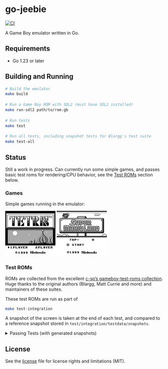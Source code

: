 # go-jeebie

[![CI](https://github.com/valerio/go-jeebie/workflows/CI/badge.svg)](https://github.com/valerio/go-jeebie/actions)

A Game Boy emulator written in Go.

## Requirements

- Go 1.23 or later

## Building and Running

```bash
# Build the emulator
make build

# Run a Game Boy ROM with SDL2 (must have SDL2 installed)
make run-sdl2 path/to/rom.gb

# Run tests
make test

# Run all tests, including snapshot tests for Blargg's test suite
make test-all
```


## Status

Still a work in progress. Can currently run some simple games, and passes basic test roms for rendering/CPU behavior, see the [Test ROMs](#test-roms) section below.

### Games

Simple games running in the emulator:

![Tetris](screenshots/tetris.png) ![Super Mario Land](screenshots/super-mario-land.png)

### Test ROMs

ROMs are collected from the excellent [c-sp’s gameboy-test-roms collection](https://github.com/c-sp/gameboy-test-roms).
Huge thanks to the original authors (Blargg, Matt Currie and more) and maintainers of these suites.

These test ROMs are run as part of 
```bash
make test-integration
```

A snapshot of the screen is taken at the end of each test, and compared to a reference snapshot stored in `test/integration/testdata/snapshots`.

<details>
<summary>Passing Tests (with generated snapshots)</summary>

<!-- SNAPSHOTS:START -->
<table>
  <tr>
    <td align="center"><img src="test/integration/testdata/snapshots/01-special.png" width="160" /><br><sub>01-special ✅</sub></td>
    <td align="center"><img src="test/integration/testdata/snapshots/02-interrupts.png" width="160" /><br><sub>02-interrupts ✅</sub></td>
    <td align="center"><img src="test/integration/testdata/snapshots/03-op%20sp%2Chl.png" width="160" /><br><sub>03-op sp,hl ✅</sub></td>
    <td align="center"><img src="test/integration/testdata/snapshots/04-op%20r%2Cimm.png" width="160" /><br><sub>04-op r,imm ✅</sub></td>
  </tr>
  <tr>
    <td align="center"><img src="test/integration/testdata/snapshots/05-op%20rp.png" width="160" /><br><sub>05-op rp ✅</sub></td>
    <td align="center"><img src="test/integration/testdata/snapshots/06-ld%20r%2Cr.png" width="160" /><br><sub>06-ld r,r ✅</sub></td>
    <td align="center"><img src="test/integration/testdata/snapshots/07-jr%2Cjp%2Ccall%2Cret%2Crst.png" width="160" /><br><sub>07-jr,jp,call,ret,rst ✅</sub></td>
    <td align="center"><img src="test/integration/testdata/snapshots/08-misc%20instrs.png" width="160" /><br><sub>08-misc instrs ✅</sub></td>
  </tr>
  <tr>
    <td align="center"><img src="test/integration/testdata/snapshots/09-op%20r%2Cr.png" width="160" /><br><sub>09-op r,r ✅</sub></td>
    <td align="center"><img src="test/integration/testdata/snapshots/10-bit%20ops.png" width="160" /><br><sub>10-bit ops ✅</sub></td>
    <td align="center"><img src="test/integration/testdata/snapshots/11-op%20a%2C%28hl%29.png" width="160" /><br><sub>11-op a,(hl) ✅</sub></td>
    <td align="center"><img src="test/integration/testdata/snapshots/dmg-acid2.png" width="160" /><br><sub>dmg-acid2 ✅</sub></td>
  </tr>
  <tr>
    <td align="center"><img src="test/integration/testdata/snapshots/halt_bug.png" width="160" /><br><sub>halt_bug ✅</sub></td>
    <td align="center"><img src="test/integration/testdata/snapshots/instr_timing.png" width="160" /><br><sub>instr_timing ✅</sub></td>
    <td></td>
    <td></td>
  </tr>
</table>

<!-- SNAPSHOTS:END -->

</details>



## License

See the [license](./LICENSE.md) file for license rights and limitations (MIT).
